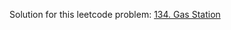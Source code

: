 Solution for this leetcode problem: [134. Gas Station](https://leetcode.com/problems/gas-station/description/)
